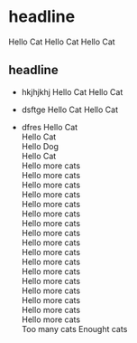 # headline
Hello Cat
Hello Cat
Hello Cat
## headline  
- hkjhjkhj
Hello Cat
Hello Cat

- dsftge
Hello Cat
Hello Cat

-  dfres
Hello Cat  
Hello Cat  
Hello Dog  
Hello Cat  
Hello more cats  
Hello more cats  
Hello more cats  
Hello more cats  
Hello more cats  
Hello more cats  
Hello more cats  
Hello more cats  
Hello more cats  
Hello more cats  
Hello more cats  
Hello more cats  
Hello more cats  
Hello more cats  
Hello more cats  
Hello more cats  
Hello more cats  
Too many cats
Enought cats